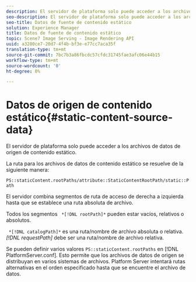 ```yaml
---
description: El servidor de plataforma solo puede acceder a los archivos de datos de origen de contenido estático.
seo-description: El servidor de plataforma solo puede acceder a los archivos de datos de origen de contenido estático.
seo-title: Datos de fuente de contenido estático
solution: Experience Manager
title: Datos de fuente de contenido estático
topic: Scene7 Image Serving - Image Rendering API
uuid: a3280ce7-20d7-4f4b-bf3e-e77cc7aca35f
translation-type: tm+mt
source-git-commit: 7bc7b3a86fbcdc57cfdc31745fae3afc06e44b15
workflow-type: tm+mt
source-wordcount: '0'
ht-degree: 0%

---
```



# Datos de origen de contenido estático{#static-content-source-data}

El servidor de plataforma solo puede acceder a los archivos de datos de origen de contenido estático.

La ruta para los archivos de datos de contenido estático se resuelve de la siguiente manera:

`PS::staticContent.rootPaths/attribute::StaticContentRootPath/static::Path`

El servidor combina segmentos de ruta de acceso de derecha a izquierda hasta que se establece una ruta absoluta de archivo.

Todos los segmentos ` *[!DNL rootPath]*` pueden estar vacíos, relativos o absolutos.

` *[!DNL catalogPath]*` es una ruta/nombre de archivo absoluta o relativa. *[!DNL requestPath]* debe ser una ruta/nombre de archivo relativa.

Se pueden definir varios valores `PS::staticContent.rootPaths` en [!DNL PlatformServer.conf]. Esto permite que los archivos de datos de origen se distribuyan en varios sistemas de archivos. Platform Server intentará rutas alternativas en el orden especificado hasta que se encuentre el archivo de datos.
